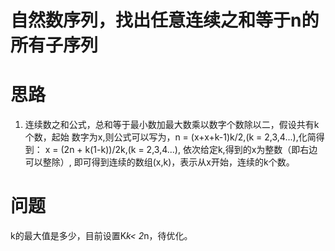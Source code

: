 # 自然数序列，找出任意连续之和等于n的所有子序列

# 思路
1. 连续数之和公式，总和等于最小数加最大数乘以数字个数除以二，假设共有k个数，起始
数字为x,则公式可以写为，n = (x+x+k-1)k/2,(k = 2,3,4...),化简得到：
x = (2n + k(1-k))/2k,(k = 2,3,4...), 依次给定k,得到的x为整数（即右边可以整除）,
即可得到连续的数组(x,k)，表示从x开始，连续的k个数。

# 问题
k的最大值是多少，目前设置K*k< 2*n，待优化。